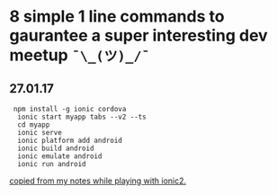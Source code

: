 
# 8 simple 1 line commands to gaurantee a super interesting dev meetup `¯\_(ツ)_/¯`

## 27.01.17

```
 npm install -g ionic cordova 
  ionic start myapp tabs --v2 --ts
  cd myapp
  ionic serve
  ionic platform add android
  ionic build android
  ionic emulate android
  ionic run android
```

[copied from my notes while playing with ionic2.](https://github.com/goblinfactory/study-ionic-sandbox)
